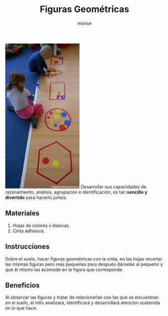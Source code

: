 ﻿---
layout: post
title:  "Figuras Geométricas"
tags: [logica]
categories: [infantes, actividad]
author: monse
image: /assets/posts/2020-06-01-figuras-geometricas.jpeg
---
![Actividad de geometría](/assets/posts/2020-06-01-figuras-geometricas.jpeg)
Desarrollar sus capacidades de razonamiento, análisis, agrupación e identificación, es tan **sencillo y divertido** para hacerlo juntos. 


## Materiales 

 1. Hojas de colores o blancas. 
 2. Cinta adhesiva.
 


## Instrucciones 

Sobre el suelo, hacer figuras geométricas con la cinta, en las hojas recortar las mismas figuras pero más pequeñas para después dárselas al pequeño y que él mismo las acomode en la figura que corresponde. 


## Beneficios 

Al observar las figuras y tratar de relacionarlas con las que se encuentran en el suelo,  el niño analizará, identificará y desarrollará atención sostenida en lo que hace. 